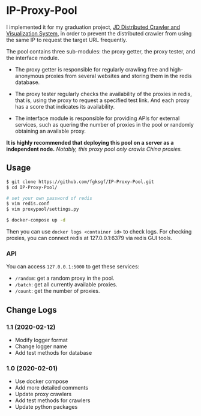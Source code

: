 # IP-Proxy-Pool

I implemented it for my graduation project, [JD Distributed Crawler and Visualization System](https://github.com/fgksgf/DCVS), in order to prevent the distributed crawler from using the same IP to request the target URL frequently. 

The pool contains three sub-modules: the proxy getter, the proxy tester, and the interface module.

+ The proxy getter is responsible for regularly crawling free and high-anonymous proxies from several websites and storing them in the redis database. 

+ The proxy tester regularly checks the availability of the proxies in redis, that is, using the proxy to request a specified test link. And each proxy has a score that indicates its availability.

+ The interface module is responsible for providing APIs for external services, such as quering the number of proxies in the pool or randomly obtaining an available proxy.

**It is highly recommended that deploying this pool on a server as a independent node.** _Notably, this proxy pool only crawls China proxies._

## Usage

```bash
$ git clone https://github.com/fgksgf/IP-Proxy-Pool.git
$ cd IP-Proxy-Pool/

# set your own password of redis
$ vim redis.conf
$ vim proxypool/settings.py

$ docker-compose up -d
```

Then you can use `docker logs <container id>` to check logs. For checking proxies, you can connect redis at 127.0.0.1:6379 via redis GUI tools.

### API

You can access `127.0.0.1:5000` to get these services:

+   `/random`: get a random proxy in the pool.
+   `/batch`: get all currently available proxies.
+   `/count`: get the number of proxies.

## Change Logs

### 1.1 (2020-02-12)

+ Modify logger format
+ Change logger name
+ Add test methods for database

### 1.0 (2020-02-01)

+   Use docker compose
+   Add more detailed comments
+   Update proxy crawlers
+   Add test methods for crawlers
+   Update python packages